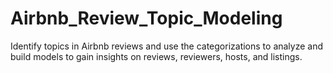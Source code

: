 # Airbnb_Review_Topic_Modeling
Identify topics in Airbnb reviews and use the categorizations to analyze and build models to gain insights on reviews, reviewers, hosts, and listings.
